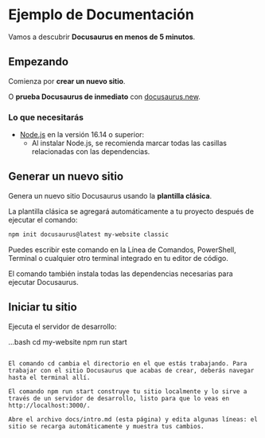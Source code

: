 # Ejemplo de Documentación

Vamos a descubrir **Docusaurus en menos de 5 minutos**.

## Empezando

Comienza por **crear un nuevo sitio**.

O **prueba Docusaurus de inmediato** con [docusaurus.new](https://docusaurus.new).

### Lo que necesitarás

- [Node.js](https://nodejs.org/es/download/) en la versión 16.14 o superior:
  - Al instalar Node.js, se recomienda marcar todas las casillas relacionadas con las dependencias.

## Generar un nuevo sitio

Genera un nuevo sitio Docusaurus usando la **plantilla clásica**.

La plantilla clásica se agregará automáticamente a tu proyecto después de ejecutar el comando:

```bash
npm init docusaurus@latest my-website classic
```

Puedes escribir este comando en la Línea de Comandos, PowerShell, Terminal o cualquier otro terminal integrado en tu editor de código.

El comando también instala todas las dependencias necesarias para ejecutar Docusaurus.

## Iniciar tu sitio

Ejecuta el servidor de desarrollo:

...bash
cd my-website
npm run start

```

El comando cd cambia el directorio en el que estás trabajando. Para trabajar con el sitio Docusaurus que acabas de crear, deberás navegar hasta el terminal allí.

El comando npm run start construye tu sitio localmente y lo sirve a través de un servidor de desarrollo, listo para que lo veas en http://localhost:3000/.

Abre el archivo docs/intro.md (esta página) y edita algunas líneas: el sitio se recarga automáticamente y muestra tus cambios.
```
